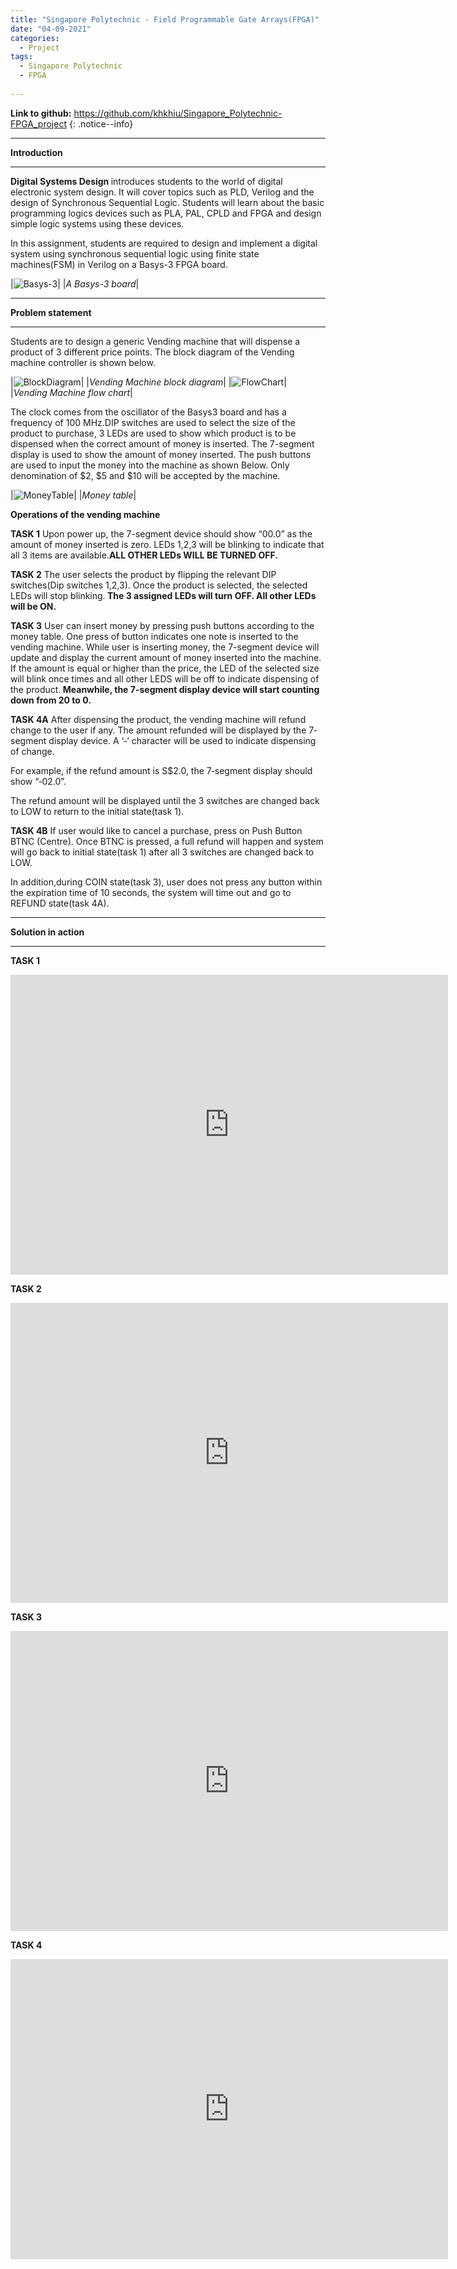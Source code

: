 ```yaml
---
title: "Singapore Polytechnic - Field Programmable Gate Arrays(FPGA)"
date: "04-09-2021"
categories:
  - Project
tags:
  - Singapore Polytechnic
  - FPGA
 
---
```


**Link to github:**
https://github.com/khkhiu/Singapore_Polytechnic-FPGA_project
{: .notice--info}

***

<strong>Introduction</strong>

***
<strong>Digital Systems Design </strong>introduces students to the world of digital electronic system design. It will cover topics such as PLD, Verilog and the design of Synchronous Sequential Logic. Students will learn about the basic programming logics devices such as PLA, PAL, CPLD and FPGA and design simple logic systems using these devices.

In this assignment, students are required to design and implement a digital system using synchronous sequential logic using finite state machines(FSM) in Verilog on a Basys-3 FPGA board.

|![Basys-3](/assets/images/SP-FPGA/Basys-3.jpg)|
|<em>A Basys-3 board</em>|

***

<strong>Problem statement</strong>

***
Students are to design a generic Vending machine that will dispense a product of 3 different price points. The block diagram of the Vending machine controller is shown below.

|![BlockDiagram](/assets/images/SP-FPGA/BlockDiagram.png)|
|<em>Vending Machine block diagram</em>|
|![FlowChart](/assets/images/SP-FPGA/FlowChart.png)|
|<em>Vending Machine flow chart</em>|

The clock comes from the oscillator of the Basys3 board and has a frequency of 100 MHz.DIP switches are used to select the size of the product to purchase, 3 LEDs are used to show which product is to be dispensed when the correct amount of money is inserted. The 7-segment display is used to show the amount of money inserted. The push buttons are used to input the money into the machine as shown Below. Only denomination of $2, $5 and $10 will be accepted by the machine.

|![MoneyTable](/assets/images/SP-FPGA/MoneyTable.png)|
|<em>Money table</em>|

<strong>Operations of the vending machine</strong>

<strong>TASK 1</strong>
Upon power up, the 7-segment device should show “00.0” as the amount of money inserted is zero. LEDs 1,2,3 will be blinking to indicate that all 3 items are available.<strong>ALL OTHER LEDs WILL BE TURNED OFF.</strong>

<strong>TASK 2</strong>
The user selects the product by flipping the relevant DIP switches(Dip switches 1,2,3). Once the product is selected, the selected LEDs will stop blinking.<strong> The 3 assigned LEDs will turn OFF. All other LEDs will be ON.</strong>

<strong>TASK 3</strong>
User can insert money by pressing push buttons according to the money table. One press of button indicates one note is inserted to the vending machine. While user is inserting money, the 7-segment device will update and display the current amount of money inserted into the machine. If the amount is equal or higher than the price, the LED of the selected size will blink once times and all other LEDS will be off to indicate dispensing of the product.<strong> Meanwhile, the 7-segment display device will start counting down from 20 to 0.</strong>

<strong>TASK 4A</strong>
After dispensing the product, the vending machine will refund change to the user if any. The amount refunded will be displayed by the 7‐segment display device. A ‘‐’ character will be used to indicate dispensing of change.

For example, if the refund amount is S$2.0, the 7‐segment display should show “‐02.0”.

The refund amount will be displayed until the 3 switches are changed back to LOW to return to the initial state(task 1).

<strong>TASK 4B</strong>
If user would like to cancel a purchase, press on Push Button BTNC (Centre). Once
BTNC is pressed, a full refund will happen and system will go back to initial state(task 1) after all 3 switches are changed back to LOW.

In addition,during COIN state(task 3), user does not press any button within the expiration time of 10 seconds, the system will time out and go to REFUND state(task 4A).

***

<strong>Solution in action</strong>

***
<strong>TASK 1</strong>

<div class="embed-container">
  <iframe
      src="https://youtube.com/embed/w3tbH47_ZbM"
      width="700"
      height="480"
      frameborder="0"
      allowfullscreen="">
  </iframe>
</div>

<strong>TASK 2</strong>

<div class="embed-container">
  <iframe
      src="https://youtube.com/embed/N_VRto3Au94"
      width="700"
      height="480"
      frameborder="0"
      allowfullscreen="">
  </iframe>
</div>

<strong>TASK 3</strong>

<div class="embed-container">
  <iframe
      src="https://youtube.com/embed/QQ1-BU1P8tY"
      width="700"
      height="480"
      frameborder="0"
      allowfullscreen="">
  </iframe>
</div>

<strong>TASK 4</strong>

<div class="embed-container">
  <iframe
      src="https://youtube.com/embed/kNeVc25HB6w"
      width="700"
      height="480"
      frameborder="0"
      allowfullscreen="">
  </iframe>
</div>

